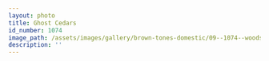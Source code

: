 ```yaml
---
layout: photo
title: Ghost Cedars
id_number: 1074
image_path: /assets/images/gallery/brown-tones-domestic/09--1074--woods-study-i.jpg
description: ''
---
```

